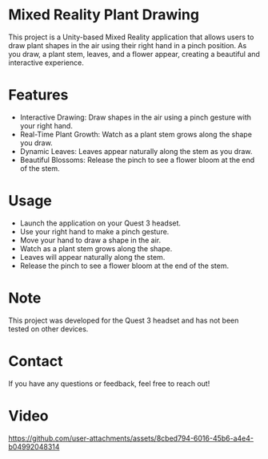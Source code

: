 # Mixed Reality Plant Drawing
This project is a Unity-based Mixed Reality application that allows users to draw plant shapes in the air using their right hand in a pinch position. As you draw, a plant stem, leaves, and a flower appear, creating a beautiful and interactive experience.

# Features
- Interactive Drawing: Draw shapes in the air using a pinch gesture with your right hand.
- Real-Time Plant Growth: Watch as a plant stem grows along the shape you draw.
- Dynamic Leaves: Leaves appear naturally along the stem as you draw.
- Beautiful Blossoms: Release the pinch to see a flower bloom at the end of the stem.

# Usage
- Launch the application on your Quest 3 headset.
- Use your right hand to make a pinch gesture.
- Move your hand to draw a shape in the air.
- Watch as a plant stem grows along the shape.
- Leaves will appear naturally along the stem.
- Release the pinch to see a flower bloom at the end of the stem.

# Note
This project was developed for the Quest 3 headset and has not been tested on other devices.

# Contact
If you have any questions or feedback, feel free to reach out!

# Video
https://github.com/user-attachments/assets/8cbed794-6016-45b6-a4e4-b04992048314

